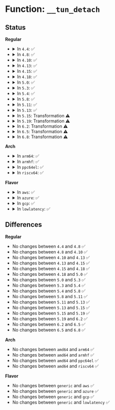 # Function: <code>__tun_detach</code>

## Status
<b>Regular</b>
<ul>
<li>
<details>
<summary>In <code>4.4</code>: ✅</summary>

```c
void __tun_detach(struct tun_file *tfile, bool clean);
```

**Collision:** Unique Static

**Inline:** No

**Transformation:** False

**Instances:**

```
In drivers/net/tun.c (ffffffff815efa60)
Location: drivers/net/tun.c:509
Inline: False
Direct callers:
  - drivers/net/tun.c:tun_chr_close
  - drivers/net/tun.c:__tun_chr_ioctl
```
**Symbols:**

```
ffffffff815efa60-ffffffff815efd63: __tun_detach (STB_LOCAL)
```
</details>
</li>
<li>
<details>
<summary>In <code>4.8</code>: ✅</summary>

```c
void __tun_detach(struct tun_file *tfile, bool clean);
```

**Collision:** Unique Static

**Inline:** No

**Transformation:** False

**Instances:**

```
In drivers/net/tun.c (ffffffff8164ee30)
Location: drivers/net/tun.c:528
Inline: False
Direct callers:
  - drivers/net/tun.c:tun_chr_close
  - drivers/net/tun.c:__tun_chr_ioctl
```
**Symbols:**

```
ffffffff8164ee30-ffffffff8164f17f: __tun_detach (STB_LOCAL)
```
</details>
</li>
<li>
<details>
<summary>In <code>4.10</code>: ✅</summary>

```c
void __tun_detach(struct tun_file *tfile, bool clean);
```

**Collision:** Unique Static

**Inline:** No

**Transformation:** False

**Instances:**

```
In drivers/net/tun.c (ffffffff81680b40)
Location: drivers/net/tun.c:528
Inline: False
Direct callers:
  - drivers/net/tun.c:tun_chr_close
  - drivers/net/tun.c:__tun_chr_ioctl
```
**Symbols:**

```
ffffffff81680b40-ffffffff81680e8f: __tun_detach (STB_LOCAL)
```
</details>
</li>
<li>
<details>
<summary>In <code>4.13</code>: ✅</summary>

```c
void __tun_detach(struct tun_file *tfile, bool clean);
```

**Collision:** Unique Static

**Inline:** No

**Transformation:** False

**Instances:**

```
In drivers/net/tun.c (ffffffff81695fb0)
Location: drivers/net/tun.c:531
Inline: False
Direct callers:
  - drivers/net/tun.c:tun_chr_close
  - drivers/net/tun.c:__tun_chr_ioctl
```
**Symbols:**

```
ffffffff81695fb0-ffffffff81696344: __tun_detach (STB_LOCAL)
```
</details>
</li>
<li>
<details>
<summary>In <code>4.15</code>: ✅</summary>

```c
void __tun_detach(struct tun_file *tfile, bool clean);
```

**Collision:** Unique Static

**Inline:** No

**Transformation:** False

**Instances:**

```
In drivers/net/tun.c (ffffffff81700de0)
Location: drivers/net/tun.c:622
Inline: False
Direct callers:
  - drivers/net/tun.c:tun_chr_close
  - drivers/net/tun.c:__tun_chr_ioctl
```
**Symbols:**

```
ffffffff81700de0-ffffffff81701131: __tun_detach (STB_LOCAL)
```
</details>
</li>
<li>
<details>
<summary>In <code>4.18</code>: ✅</summary>

```c
void __tun_detach(struct tun_file *tfile, bool clean);
```

**Collision:** Unique Static

**Inline:** No

**Transformation:** False

**Instances:**

```
In drivers/net/tun.c (ffffffff8173f780)
Location: drivers/net/tun.c:683
Inline: False
Direct callers:
  - drivers/net/tun.c:tun_chr_close
  - drivers/net/tun.c:tun_chr_close
  - drivers/net/tun.c:__tun_chr_ioctl
```
**Symbols:**

```
ffffffff8173f780-ffffffff8173fba8: __tun_detach (STB_LOCAL)
```
</details>
</li>
<li>
<details>
<summary>In <code>5.0</code>: ✅</summary>

```c
void __tun_detach(struct tun_file *tfile, bool clean);
```

**Collision:** Unique Static

**Inline:** No

**Transformation:** False

**Instances:**

```
In drivers/net/tun.c (ffffffff817613a0)
Location: drivers/net/tun.c:683
Inline: False
Direct callers:
  - drivers/net/tun.c:tun_chr_close
  - drivers/net/tun.c:tun_chr_close
  - drivers/net/tun.c:__tun_chr_ioctl
```
**Symbols:**

```
ffffffff817613a0-ffffffff817617c8: __tun_detach (STB_LOCAL)
```
</details>
</li>
<li>
<details>
<summary>In <code>5.3</code>: ✅</summary>

```c
void __tun_detach(struct tun_file *tfile, bool clean);
```

**Collision:** Unique Static

**Inline:** No

**Transformation:** False

**Instances:**

```
In drivers/net/tun.c (ffffffff8179f080)
Location: drivers/net/tun.c:677
Inline: False
Direct callers:
  - drivers/net/tun.c:tun_chr_close
  - drivers/net/tun.c:tun_chr_close
  - drivers/net/tun.c:__tun_chr_ioctl
```
**Symbols:**

```
ffffffff8179f080-ffffffff8179f4a7: __tun_detach (STB_LOCAL)
```
</details>
</li>
<li>
<details>
<summary>In <code>5.4</code>: ✅</summary>

```c
void __tun_detach(struct tun_file *tfile, bool clean);
```

**Collision:** Unique Static

**Inline:** No

**Transformation:** False

**Instances:**

```
In drivers/net/tun.c (ffffffff817c2ed0)
Location: drivers/net/tun.c:677
Inline: False
Direct callers:
  - drivers/net/tun.c:tun_chr_close
  - drivers/net/tun.c:tun_chr_close
  - drivers/net/tun.c:__tun_chr_ioctl
```
**Symbols:**

```
ffffffff817c2ed0-ffffffff817c32f8: __tun_detach (STB_LOCAL)
```
</details>
</li>
<li>
<details>
<summary>In <code>5.8</code>: ✅</summary>

```c
void __tun_detach(struct tun_file *tfile, bool clean);
```

**Collision:** Unique Static

**Inline:** No

**Transformation:** False

**Instances:**

```
In drivers/net/tun.c (ffffffff8188c420)
Location: drivers/net/tun.c:645
Inline: False
Direct callers:
  - drivers/net/tun.c:tun_chr_close
  - drivers/net/tun.c:tun_chr_close
```
**Symbols:**

```
ffffffff8188c420-ffffffff8188c89c: __tun_detach (STB_LOCAL)
```
</details>
</li>
<li>
<details>
<summary>In <code>5.11</code>: ✅</summary>

```c
void __tun_detach(struct tun_file *tfile, bool clean);
```

**Collision:** Unique Static

**Inline:** No

**Transformation:** False

**Instances:**

```
In drivers/net/tun.c (ffffffff8189a5e0)
Location: drivers/net/tun.c:616
Inline: False
Direct callers:
  - drivers/net/tun.c:tun_chr_close
  - drivers/net/tun.c:tun_chr_close
```
**Symbols:**

```
ffffffff8189a5e0-ffffffff8189aa4f: __tun_detach (STB_LOCAL)
```
</details>
</li>
<li>
<details>
<summary>In <code>5.13</code>: ✅</summary>

```c
void __tun_detach(struct tun_file *tfile, bool clean);
```

**Collision:** Unique Static

**Inline:** No

**Transformation:** False

**Instances:**

```
In drivers/net/tun.c (ffffffff8187ce20)
Location: drivers/net/tun.c:624
Inline: False
Direct callers:
  - drivers/net/tun.c:tun_chr_close
  - drivers/net/tun.c:tun_chr_close
  - drivers/net/tun.c:__tun_chr_ioctl
```
**Symbols:**

```
ffffffff8187ce20-ffffffff8187d2c3: __tun_detach (STB_LOCAL)
```
</details>
</li>
<li>
<details>
<summary>In <code>5.15</code>: Transformation ⚠️</summary>

```c
void __tun_detach(struct tun_file *tfile, bool clean);
```

**Collision:** Unique Static

**Inline:** No

**Transformation:** True

**Instances:**

```
In drivers/net/tun.c (0)
Location: drivers/net/tun.c:630
Inline: False
Direct callers:
  - drivers/net/tun.c:tun_chr_close
  - drivers/net/tun.c:tun_chr_close
  - drivers/net/tun.c:__tun_chr_ioctl
```
**Symbols:**

```
ffffffff8190e460-ffffffff8190e9d7: __tun_detach (STB_LOCAL)
ffffffff81d10a64-ffffffff81d10a94: __tun_detach.cold (STB_LOCAL)
```
</details>
</li>
<li>
<details>
<summary>In <code>5.19</code>: Transformation ⚠️</summary>

```c
void __tun_detach(struct tun_file *tfile, bool clean);
```

**Collision:** Unique Static

**Inline:** No

**Transformation:** True

**Instances:**

```
In drivers/net/tun.c (0)
Location: drivers/net/tun.c:635
Inline: False
Direct callers:
  - drivers/net/tun.c:tun_chr_close
  - drivers/net/tun.c:tun_chr_close
  - drivers/net/tun.c:__tun_chr_ioctl
```
**Symbols:**

```
ffffffff81a62e90-ffffffff81a63446: __tun_detach (STB_LOCAL)
ffffffff81edb84f-ffffffff81edb89d: __tun_detach.cold (STB_LOCAL)
```
</details>
</li>
<li>
<details>
<summary>In <code>6.2</code>: Transformation ⚠️</summary>

```c
void __tun_detach(struct tun_file *tfile, bool clean);
```

**Collision:** Unique Static

**Inline:** No

**Transformation:** True

**Instances:**

```
In drivers/net/tun.c (0)
Location: drivers/net/tun.c:635
Inline: False
Direct callers:
  - drivers/net/tun.c:tun_chr_close
  - drivers/net/tun.c:tun_chr_close
  - drivers/net/tun.c:__tun_chr_ioctl
```
**Symbols:**

```
ffffffff81bee2b0-ffffffff81bee820: __tun_detach (STB_LOCAL)
ffffffff8209d701-ffffffff8209d74f: __tun_detach.cold (STB_LOCAL)
```
</details>
</li>
<li>
<details>
<summary>In <code>6.5</code>: Transformation ⚠️</summary>

```c
void __tun_detach(struct tun_file *tfile, bool clean);
```

**Collision:** Unique Static

**Inline:** No

**Transformation:** True

**Instances:**

```
In drivers/net/tun.c (0)
Location: drivers/net/tun.c:635
Inline: False
Direct callers:
  - drivers/net/tun.c:tun_chr_close
  - drivers/net/tun.c:tun_chr_close
  - drivers/net/tun.c:__tun_chr_ioctl
```
**Symbols:**

```
ffffffff81c467e0-ffffffff81c46d50: __tun_detach (STB_LOCAL)
ffffffff8211e60b-ffffffff8211e659: __tun_detach.cold (STB_LOCAL)
```
</details>
</li>
<li>
<details>
<summary>In <code>6.8</code>: Transformation ⚠️</summary>

```c
void __tun_detach(struct tun_file *tfile, bool clean);
```

**Collision:** Unique Static

**Inline:** No

**Transformation:** True

**Instances:**

```
In drivers/net/tun.c (0)
Location: drivers/net/tun.c:635
Inline: False
Direct callers:
  - drivers/net/tun.c:tun_chr_close
  - drivers/net/tun.c:tun_chr_close
  - drivers/net/tun.c:__tun_chr_ioctl
```
**Symbols:**

```
ffffffff81cfc0f0-ffffffff81cfc66c: __tun_detach (STB_LOCAL)
ffffffff821ffc5e-ffffffff821ffcac: __tun_detach.cold (STB_LOCAL)
```
</details>
</li>
</ul>
<b>Arch</b>
<ul>
<li>
<details>
<summary>In <code>arm64</code>: ✅</summary>

```c
void __tun_detach(struct tun_file *tfile, bool clean);
```

**Collision:** Unique Static

**Inline:** No

**Transformation:** False

**Instances:**

```
In drivers/net/tun.c (ffff8000109dda90)
Location: drivers/net/tun.c:677
Inline: False
Direct callers:
  - drivers/net/tun.c:tun_chr_close
  - drivers/net/tun.c:tun_chr_close
  - drivers/net/tun.c:__tun_chr_ioctl
```
**Symbols:**

```
ffff8000109dda90-ffff8000109ddf00: __tun_detach (STB_LOCAL)
```
</details>
</li>
<li>
<details>
<summary>In <code>armhf</code>: ✅</summary>

```c
void __tun_detach(struct tun_file *tfile, bool clean);
```

**Collision:** Unique Static

**Inline:** No

**Transformation:** False

**Instances:**

```
In drivers/net/tun.c (c0ac409c)
Location: drivers/net/tun.c:677
Inline: False
Direct callers:
  - drivers/net/tun.c:tun_chr_close
  - drivers/net/tun.c:tun_chr_close
```
**Symbols:**

```
c0ac409c-c0ac4458: __tun_detach (STB_LOCAL)
```
</details>
</li>
<li>
<details>
<summary>In <code>ppc64el</code>: ✅</summary>

```c
void __tun_detach(struct tun_file *tfile, bool clean);
```

**Collision:** Unique Static

**Inline:** No

**Transformation:** False

**Instances:**

```
In drivers/net/tun.c (c000000000aa0cc0)
Location: drivers/net/tun.c:677
Inline: False
Direct callers:
  - drivers/net/tun.c:tun_chr_close
  - drivers/net/tun.c:tun_chr_close
  - drivers/net/tun.c:__tun_chr_ioctl
```
**Symbols:**

```
c000000000aa0cc0-c000000000aa1288: __tun_detach (STB_LOCAL)
```
</details>
</li>
<li>
<details>
<summary>In <code>riscv64</code>: ✅</summary>

```c
void __tun_detach(struct tun_file *tfile, bool clean);
```

**Collision:** Unique Static

**Inline:** No

**Transformation:** False

**Instances:**

```
In drivers/net/tun.c (ffffffe000626cfa)
Location: drivers/net/tun.c:677
Inline: False
Direct callers:
  - drivers/net/tun.c:tun_chr_close
  - drivers/net/tun.c:tun_chr_close
```
**Symbols:**

```
ffffffe000626cfa-ffffffe000627080: __tun_detach (STB_LOCAL)
```
</details>
</li>
</ul>
<b>Flavor</b>
<ul>
<li>
<details>
<summary>In <code>aws</code>: ✅</summary>

```c
void __tun_detach(struct tun_file *tfile, bool clean);
```

**Collision:** Unique Static

**Inline:** No

**Transformation:** False

**Instances:**

```
In drivers/net/tun.c (ffffffff817879a0)
Location: drivers/net/tun.c:677
Inline: False
Direct callers:
  - drivers/net/tun.c:tun_chr_close
  - drivers/net/tun.c:tun_chr_close
  - drivers/net/tun.c:__tun_chr_ioctl
```
**Symbols:**

```
ffffffff817879a0-ffffffff81787dc8: __tun_detach (STB_LOCAL)
```
</details>
</li>
<li>
<details>
<summary>In <code>azure</code>: ✅</summary>

```c
void __tun_detach(struct tun_file *tfile, bool clean);
```

**Collision:** Unique Static

**Inline:** No

**Transformation:** False

**Instances:**

```
In drivers/net/tun.c (ffffffff817672f0)
Location: drivers/net/tun.c:677
Inline: False
Direct callers:
  - drivers/net/tun.c:tun_chr_close
  - drivers/net/tun.c:tun_chr_close
  - drivers/net/tun.c:__tun_chr_ioctl
```
**Symbols:**

```
ffffffff817672f0-ffffffff81767718: __tun_detach (STB_LOCAL)
```
</details>
</li>
<li>
<details>
<summary>In <code>gcp</code>: ✅</summary>

```c
void __tun_detach(struct tun_file *tfile, bool clean);
```

**Collision:** Unique Static

**Inline:** No

**Transformation:** False

**Instances:**

```
In drivers/net/tun.c (ffffffff817b7d50)
Location: drivers/net/tun.c:677
Inline: False
Direct callers:
  - drivers/net/tun.c:tun_chr_close
  - drivers/net/tun.c:tun_chr_close
  - drivers/net/tun.c:__tun_chr_ioctl
```
**Symbols:**

```
ffffffff817b7d50-ffffffff817b8178: __tun_detach (STB_LOCAL)
```
</details>
</li>
<li>
<details>
<summary>In <code>lowlatency</code>: ✅</summary>

```c
void __tun_detach(struct tun_file *tfile, bool clean);
```

**Collision:** Unique Static

**Inline:** No

**Transformation:** False

**Instances:**

```
In drivers/net/tun.c (ffffffff817d47e0)
Location: drivers/net/tun.c:677
Inline: False
Direct callers:
  - drivers/net/tun.c:tun_chr_close
  - drivers/net/tun.c:tun_chr_close
  - drivers/net/tun.c:__tun_chr_ioctl
```
**Symbols:**

```
ffffffff817d47e0-ffffffff817d4c0d: __tun_detach (STB_LOCAL)
```
</details>
</li>
</ul>

## Differences
<b>Regular</b>
<ul>
<li>
No changes between <code>4.4</code> and <code>4.8</code> ✅
</li>
<li>
No changes between <code>4.8</code> and <code>4.10</code> ✅
</li>
<li>
No changes between <code>4.10</code> and <code>4.13</code> ✅
</li>
<li>
No changes between <code>4.13</code> and <code>4.15</code> ✅
</li>
<li>
No changes between <code>4.15</code> and <code>4.18</code> ✅
</li>
<li>
No changes between <code>4.18</code> and <code>5.0</code> ✅
</li>
<li>
No changes between <code>5.0</code> and <code>5.3</code> ✅
</li>
<li>
No changes between <code>5.3</code> and <code>5.4</code> ✅
</li>
<li>
No changes between <code>5.4</code> and <code>5.8</code> ✅
</li>
<li>
No changes between <code>5.8</code> and <code>5.11</code> ✅
</li>
<li>
No changes between <code>5.11</code> and <code>5.13</code> ✅
</li>
<li>
No changes between <code>5.13</code> and <code>5.15</code> ✅
</li>
<li>
No changes between <code>5.15</code> and <code>5.19</code> ✅
</li>
<li>
No changes between <code>5.19</code> and <code>6.2</code> ✅
</li>
<li>
No changes between <code>6.2</code> and <code>6.5</code> ✅
</li>
<li>
No changes between <code>6.5</code> and <code>6.8</code> ✅
</li>
</ul>
<b>Arch</b>
<ul>
<li>
No changes between <code>amd64</code> and <code>arm64</code> ✅
</li>
<li>
No changes between <code>amd64</code> and <code>armhf</code> ✅
</li>
<li>
No changes between <code>amd64</code> and <code>ppc64el</code> ✅
</li>
<li>
No changes between <code>amd64</code> and <code>riscv64</code> ✅
</li>
</ul>
<b>Flavor</b>
<ul>
<li>
No changes between <code>generic</code> and <code>aws</code> ✅
</li>
<li>
No changes between <code>generic</code> and <code>azure</code> ✅
</li>
<li>
No changes between <code>generic</code> and <code>gcp</code> ✅
</li>
<li>
No changes between <code>generic</code> and <code>lowlatency</code> ✅
</li>
</ul>
